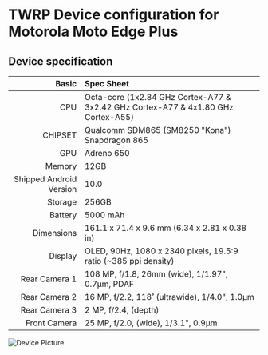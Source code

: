 # TWRP Device configuration for Motorola Moto Edge Plus

## Device specification

Basic   | Spec Sheet
-------:|:------------------------
CPU     | Octa-core (1x2.84 GHz Cortex-A77 & 3x2.42 GHz Cortex-A77 & 4x1.80 GHz Cortex-A55)
CHIPSET | Qualcomm SDM865 (SM8250 "Kona") Snapdragon 865
GPU     | Adreno 650
Memory  | 12GB
Shipped Android Version | 10.0
Storage | 256GB
Battery | 5000 mAh
Dimensions | 161.1 x 71.4 x 9.6 mm (6.34 x 2.81 x 0.38 in)
Display | OLED, 90Hz, 1080 x 2340 pixels, 19.5:9 ratio (~385 ppi density)
Rear Camera 1 | 108 MP, f/1.8, 26mm (wide), 1/1.97", 0.7µm, PDAF
Rear Camera 2 | 16 MP, f/2.2, 118˚ (ultrawide), 1/4.0", 1.0µm
Rear Camera 3 | 2 MP, f/2.4, (depth)
Front Camera | 25 MP, f/2.0, (wide), 1/3.1", 0.9µm

![Device Picture](https://fdn2.gsmarena.com/vv/bigpic/motorola-edge-plus.jpg)

